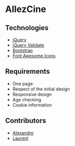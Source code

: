 # AllezCine

## Technologies

* [jQuery](http://jquery.com/)
* [jQuery Validate](https://jqueryvalidation.org/)
* [Bootstrap](https://getbootstrap.com/)
* [Font Awesome Icons](https://fontawesome.com/)

## Requirements

* One page
* Respect of the initial design
* Responsive design
* Age checking
* Cookie information

## Contributors

* [Alexandre](https://github.com/alexandrentougas)
* [Laurent](https://github.com/laurenthu)
